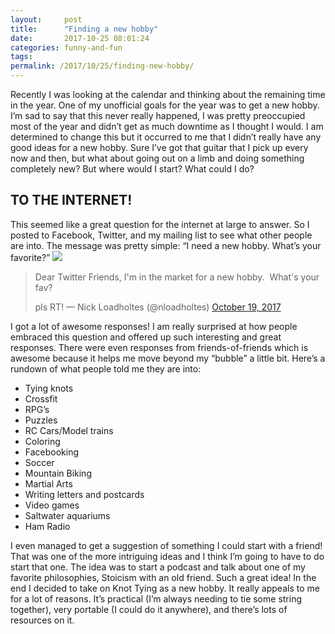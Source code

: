 ```yaml
---
layout:     post
title:      "Finding a new hobby"
date:       2017-10-25 08:01:24
categories: funny-and-fun
tags:  
permalink: /2017/10/25/finding-new-hobby/
---
```

Recently I was looking at the calendar and thinking about the remaining time in the year. One of my unofficial goals for the year was to get a new hobby. I’m sad to say that this never really happened, I was pretty preoccupied most of the year and didn’t get as much downtime as I thought I would. I am determined to change this but it occurred to me that I didn’t really have any good ideas for a new hobby. Sure I’ve got that guitar that I pick up every now and then, but what about going out on a limb and doing something completely new? But where would I start? What could I do?

## TO THE INTERNET!

This seemed like a great question for the internet at large to answer. So I posted to Facebook, Twitter, and my mailing list to see what other people are into. The message was pretty simple: “I need a new hobby. What’s your favorite?” ![](https://ironboundsoftware.com/blog/wp-content/uploads/2017/10/Screenshot-2017-10-25-at-7.52.27-AM-420x291.png)  

> Dear Twitter Friends, I'm in the market for a new hobby.  What's your fav?
> 
> pls RT! — Nick Loadholtes (@nloadholtes) [October 19, 2017](https://twitter.com/nloadholtes/status/921127074567479297?ref_src=twsrc%5Etfw)

I got a lot of awesome responses! I am really surprised at how people embraced this question and offered up such interesting and great responses. There were even responses from friends-of-friends which is awesome because it helps me move beyond my “bubble” a little bit. Here’s a rundown of what people told me they are into:

  * Tying knots
  * Crossfit
  * RPG’s
  * Puzzles
  * RC Cars/Model trains
  * Coloring
  * Facebooking
  * Soccer
  * Mountain Biking
  * Martial Arts
  * Writing letters and postcards
  * Video games
  * Saltwater aquariums
  * Ham Radio

I even managed to get a suggestion of something I could start with a friend! That was one of the more intriguing ideas and I think I’m going to have to do start that one. The idea was to start a podcast and talk about one of my favorite philosophies, Stoicism with an old friend. Such a great idea! In the end I decided to take on Knot Tying as a new hobby. It really appeals to me for a lot of reasons. It’s practical (I’m always needing to tie some string together), very portable (I could do it anywhere), and there’s lots of resources on it. 
